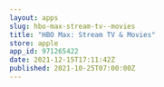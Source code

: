```yaml
---
layout: apps
slug: hbo-max-stream-tv--movies
title: "HBO Max: Stream TV & Movies"
store: apple
app_id: 971265422
date: 2021-12-15T17:11:42Z
published: 2021-10-25T07:00:00Z
---
```

